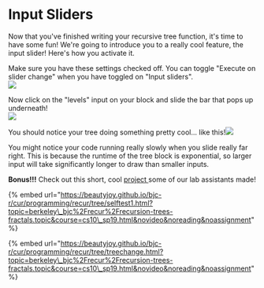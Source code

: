 # Input Sliders

Now that you've finished writing your recursive tree function, it's time to have some fun! We're going to introduce you to a really cool feature, the input slider! Here's how you activate it.  


Make sure you have these settings checked off. You can toggle "Execute on slider change" when you have toggled on "Input sliders".  
![](https://beautyjoy.github.io/bjc-r/img/recur/SliderSettings.png)  


Now click on the "levels" input on your block and slide the bar that pops up underneath!  
![](https://beautyjoy.github.io/bjc-r/img/recur/use_slider.png)  


You should notice your tree doing something pretty cool... like this!![](https://beautyjoy.github.io/bjc-r/img/recur/slider_gif.gif)  


You might notice your code running really slowly when you slide really far right. This is because the runtime of the tree block is exponential, so larger input will take significantly longer to draw than smaller inputs.  


**Bonus!!!** Check out this short, cool [project ](http://snap.berkeley.edu/snapsource/snap.html#open:https://beautyjoy.github.io/bjc-r/prog/recur/InputSliderTutorial.xml)some of our lab assistants made!

{% embed url="https://beautyjoy.github.io/bjc-r/cur/programming/recur/tree/selftest1.html?topic=berkeley\_bjc%2Frecur%2Frecursion-trees-fractals.topic&course=cs10\_sp19.html&novideo&noreading&noassignment" %}

{% embed url="https://beautyjoy.github.io/bjc-r/cur/programming/recur/tree/treechange.html?topic=berkeley\_bjc%2Frecur%2Frecursion-trees-fractals.topic&course=cs10\_sp19.html&novideo&noreading&noassignment" %}



